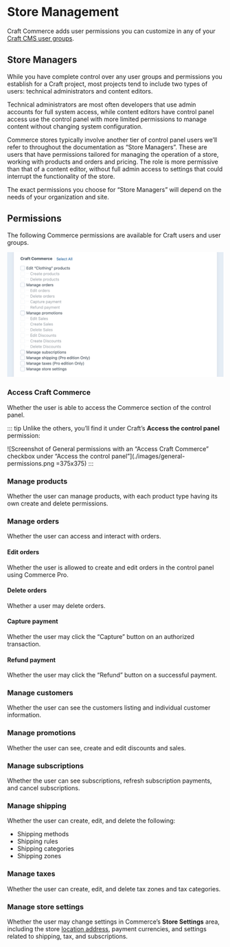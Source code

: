 # Store Management

Craft Commerce adds user permissions you can customize in any of your [Craft CMS user groups](/4.x/user-management.md).

## Store Managers

While you have complete control over any user groups and permissions you establish for a Craft project, most projects tend to include two types of users: technical administrators and content editors.

Technical administrators are most often developers that use admin accounts for full system access, while content editors have control panel access use the control panel with more limited permissions to manage content without changing system configuration.

Commerce stores typically involve another tier of control panel users we’ll refer to throughout the documentation as “Store Managers”. These are users that have permissions tailored for managing the operation of a store, working with products and orders and pricing. The role is more permissive than that of a content editor, without full admin access to settings that could interrupt the functionality of the store.

The exact permissions you choose for “Store Managers” will depend on the needs of your organization and site.

## Permissions

The following Commerce permissions are available for Craft users and user groups.

![Screenshot of Commerce user permissions, which cover products, orders, promotions, subscriptions, shipping, taxes, and store settings](./images/user-permissions.png)

### Access Craft Commerce

Whether the user is able to access the Commerce section of the control panel.

::: tip
Unlike the others, you’ll find it under Craft’s **Access the control panel** permission:

![Screenshot of General permissions with an “Access Craft Commerce” checkbox under “Access the control panel”](./images/general-permissions.png =375x375)
:::

### Manage products

Whether the user can manage products, with each product type having its own create and delete permissions.

### Manage orders

Whether the user can access and interact with orders.

#### Edit orders <badge text="Pro" type="edition" vertical="middle" title="Commerce Pro only" />

Whether the user is allowed to create and edit orders in the control panel using Commerce Pro.

#### Delete orders

Whether a user may delete orders.

#### Capture payment

Whether the user may click the “Capture” button on an authorized transaction.

#### Refund payment

Whether the user may click the “Refund” button on a successful payment.

### Manage customers

Whether the user can see the customers listing and individual customer information.

### Manage promotions

Whether the user can see, create and edit discounts and sales.

### Manage subscriptions

Whether the user can see subscriptions, refresh subscription payments, and cancel subscriptions.

### Manage shipping <badge text="Pro" type="edition" vertical="middle" title="Commerce Pro only" />

Whether the user can create, edit, and delete the following:

- Shipping methods
- Shipping rules
- Shipping categories
- Shipping zones

### Manage taxes <badge text="Pro" type="edition" vertical="middle" title="Commerce Pro only" />

Whether the user can create, edit, and delete tax zones and tax categories.

### Manage store settings

Whether the user may change settings in Commerce’s **Store Settings** area, including the store [location address](addresses.md), payment currencies, and settings related to shipping, tax, and subscriptions.

